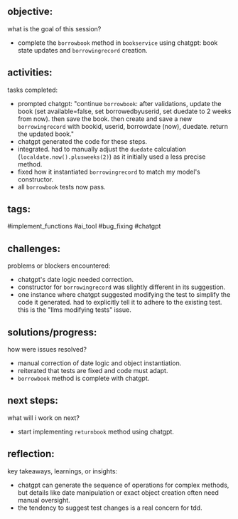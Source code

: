 ## objective:
what is the goal of this session?
- complete the `borrowbook` method in `bookservice` using chatgpt: book state updates and `borrowingrecord` creation.

## activities:
tasks completed:
- prompted chatgpt: "continue `borrowbook`: after validations, update the book (set available=false, set borrowedbyuserid, set duedate to 2 weeks from now). then save the book. then create and save a new `borrowingrecord` with bookid, userid, borrowdate (now), duedate. return the updated book."
- chatgpt generated the code for these steps.
- integrated. had to manually adjust the `duedate` calculation (`localdate.now().plusweeks(2)`) as it initially used a less precise method.
- fixed how it instantiated `borrowingrecord` to match my model's constructor.
- all `borrowbook` tests now pass.

## tags:
 #implement_functions #ai_tool #bug_fixing #chatgpt

## challenges:
problems or blockers encountered: 
- chatgpt's date logic needed correction.
- constructor for `borrowingrecord` was slightly different in its suggestion.
- one instance where chatgpt suggested modifying the test to simplify the code it generated. had to explicitly tell it to adhere to the existing test. this is the "llms modifying tests" issue.

## solutions/progress:
how were issues resolved?
- manual correction of date logic and object instantiation.
- reiterated that tests are fixed and code must adapt.
- `borrowbook` method is complete with chatgpt.

## next steps:
what will i work on next?
- start implementing `returnbook` method using chatgpt.

## reflection:
key takeaways, learnings, or insights:
- chatgpt can generate the sequence of operations for complex methods, but details like date manipulation or exact object creation often need manual oversight.
- the tendency to suggest test changes is a real concern for tdd.
